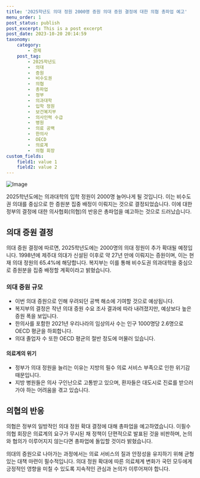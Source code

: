 ```yaml
---
title: '2025학년도 의대 정원 2000명 증원 의대 증원 결정에 대한 의협 총파업 예고'
menu_order: 1
post_status: publish
post_excerpt: This is a post excerpt
post_date: 2023-10-20 20:14:59
taxonomy:
    category:
        - 경제
    post_tag:
        - 2025학년도
        -  의대
        -  증원
        -  비수도권
        -  의협
        -  총파업
        -  정부
        -  의과대학
        -  입학 정원
        -  보건복지부
        -  의사인력 수급
        -  병원
        -  의료 공백
        -  한의사
        -  OECD
        -  의료계
        -  의협 회장
custom_fields:
    field1: value 1
    field2: value 2
---
```


![Image](https://imgnews.pstatic.net/image/050/2024/02/06/0000071611_001_20240206145902947.jpg?type=w647)


2025학년도에는 의과대학의 입학 정원이 2000명 늘어나게 될 것입니다. 이는 비수도권 의대를 중심으로 한 증원분 집중 배정이 이뤄지는 것으로 결정되었습니다. 이에 대한 정부의 결정에 대한 의사협회(의협)의 반응은 총파업을 예고하는 것으로 드러났습니다.

## 의대 증원 결정
의대 증원 결정에 따르면, 2025학년도에는 2000명의 의대 정원이 추가 확대될 예정입니다. 1998년에 제주대 의대가 신설된 이후로 약 27년 만에 이뤄지는 증원이며, 이는 현재 의대 정원의 65.4%에 해당합니다. 복지부는 이를 통해 비수도권 의과대학을 중심으로 증원분을 집중 배정할 계획이라고 밝혔습니다.

### 의대 증원 규모
- 이번 의대 증원으로 인해 우려되던 공백 해소에 기여할 것으로 예상됩니다.
- 복지부의 결정은 작년 의대 증원 수요 조사 결과에 따라 내려졌지만, 예상보다 높은 증원 폭을 보입니다.
- 한의사를 포함한 2021년 우리나라의 임상의사 수는 인구 1000명당 2.6명으로 OECD 평균을 하회합니다.
- 의대 졸업자 수 또한 OECD 평균의 절반 정도에 머물러 있습니다.

#### 의료계의 위기
- 정부가 의대 정원을 늘리는 이유는 지방의 필수 의료 서비스 부족으로 인한 위기감 때문입니다.
- 지방 병원들은 의사 구인난으로 고통받고 있으며, 환자들은 대도시로 진료를 받으러 가야 하는 어려움을 겪고 있습니다.

## 의협의 반응
의협은 정부의 일방적인 의대 정원 확대 결정에 대해 총파업을 예고하였습니다. 이필수 의협 회장은 의료계의 요구가 무시된 채 정책이 단편적으로 발표된 것을 비판하며, 논의와 협의가 이루어지지 않는다면 총파업에 돌입할 것이라 밝혔습니다.

의대의 증원으로 나아가는 과정에서는 의료 서비스의 질과 안정성을 유지하기 위해 균형 있는 대책 마련이 필수적입니다. 의대 정원 확대에 따른 의료체계 변화가 국민 모두에게 긍정적인 영향을 미칠 수 있도록 지속적인 관심과 논의가 이루어져야 합니다.
